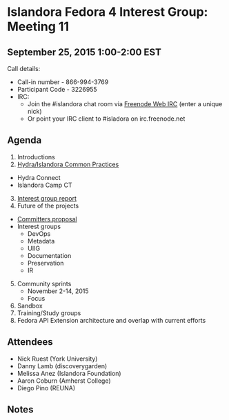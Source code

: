 # Islandora Fedora 4 Interest Group: Meeting 11

## September 25, 2015 1:00-2:00 EST

Call details:
  * Call-in number - 866-994-3769
  * Participant Code - 3226955
  * IRC:
    * Join the #islandora chat room via [Freenode Web IRC](https://webchat.freenode.net/) (enter a unique nick)
    * Or point your IRC client to #isladora on irc.freenode.net

## Agenda

1. Introductions
2. [Hydra/Islandora Common Practices](https://docs.google.com/document/d/1BDrInNgg2aA6i6i4fi7zH6pK6HfsPamJgkce3pjRslg/edit#heading=h.uk7m472me211)
  * Hydra Connect
  * Islandora Camp CT
3. [Interest group report](https://docs.google.com/document/d/15TEYhj9HCyO6AR7_UobB2PzDIx0brr4C8x47seu1si0/edit#heading=h.o5x2g31mva0r)
4. Future of the projects
  * [Committers proposal](https://gist.github.com/ruebot/74ada12e0813319eec51)
  * Interest groups
    * DevOps
    * Metadata
    * UIIG
    * Documentation
    * Preservation
    * IR
5. Community sprints
    * November 2-14, 2015
    * Focus
6. Sandbox
7. Training/Study groups
8. Fedora API Extension architecture and overlap with current efforts

## Attendees

* Nick Ruest (York University)
* Danny Lamb (discoverygarden)
* Melissa Anez (Islandora Foundation)
* Aaron Coburn (Amherst College)
* Diego Pino (REUNA)

## Notes
